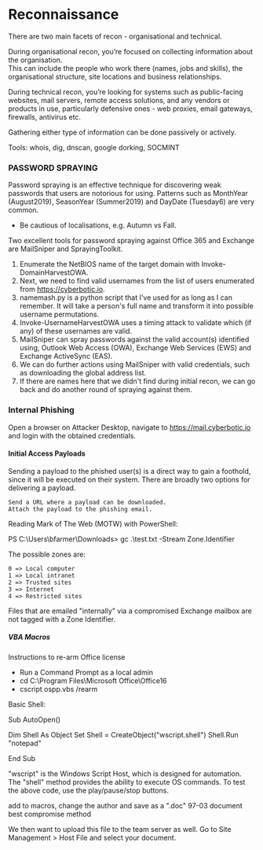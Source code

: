 # Reconnaissance

There are two main facets of recon - organisational and technical.

During organisational recon, you’re focused on collecting information about the organisation.  
This can include the people who work there (names, jobs and skills), the organisational structure, site locations and business relationships.

During technical recon, you’re looking for systems such as public-facing websites, mail servers, remote access solutions, and any vendors or products in use, 
particularly defensive ones - web proxies, email gateways, firewalls, antivirus etc.

Gathering either type of information can be done passively or actively.

Tools: whois, dig, dnscan, google dorking, SOCMINT

### PASSWORD SPRAYING 
Password spraying is an effective technique for discovering weak passwords that users are notorious for using. 
Patterns such as MonthYear (August2019), SeasonYear (Summer2019) and DayDate (Tuesday6) are very common.
- Be cautious of localisations, e.g. Autumn vs Fall.

Two excellent tools for password spraying against Office 365 and Exchange are MailSniper and SprayingToolkit. 

1. Enumerate the NetBIOS name of the target domain with Invoke-DomainHarvestOWA.
2. Next, we need to find valid usernames from the list of users enumerated from https://cyberbotic.io.
3. namemash.py is a python script that I've used for as long as I can remember. It will take a person's full name and transform it into possible username permutations.
4. Invoke-UsernameHarvestOWA uses a timing attack to validate which (if any) of these usernames are valid.
5. MailSniper can spray passwords against the valid account(s) identified using, Outlook Web Access (OWA), Exchange Web Services (EWS) and Exchange ActiveSync (EAS).
6. We can do further actions using MailSniper with valid credentials, such as downloading the global address list.
7. If there are names here that we didn't find during initial recon, we can go back and do another round of spraying against them.

### Internal Phishing 

Open a browser on Attacker Desktop, navigate to https://mail.cyberbotic.io and login with the obtained credentials.

#### Initial Access Payloads 


Sending a payload to the phished user(s) is a direct way to gain a foothold, since it will be executed on their system.  There are broadly two options for delivering a payload.

    Send a URL where a payload can be downloaded.
    Attach the payload to the phishing email.

Reading Mark of The Web (MOTW) with PowerShell:

PS C:\Users\bfarmer\Downloads> gc .\test.txt -Stream Zone.Identifier

The possible zones are:

    0 => Local computer
    1 => Local intranet
    2 => Trusted sites
    3 => Internet
    4 => Restricted sites

Files that are emailed "internally" via a compromised Exchange mailbox are not tagged with a Zone Identifier.


##### VBA Macros 

Instructions to re-arm Office license
- Run a Command Prompt as a local admin
-  cd C:\Program Files\Microsoft Office\Office16
- cscript ospp.vbs /rearm

Basic Shell:

Sub AutoOpen()

  Dim Shell As Object
  Set Shell = CreateObject("wscript.shell")
  Shell.Run "notepad"

End Sub

"wscript" is the Windows Script Host, which is designed for automation.  The "shell" method provides the ability to execute OS commands.  To test the above code, use the play/pause/stop buttons.

add to macros, change the author and save as a ".doc" 97-03 document best compromise method 

We then want to upload this file to the team server as well.  Go to Site Management > Host File and select your document.
















